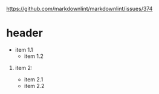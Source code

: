<https://github.com/markdownlint/markdownlint/issues/374>

# header

- item 1.1
  - item 1.2

1. item 2:

    - item 2.1
    - item 2.2
